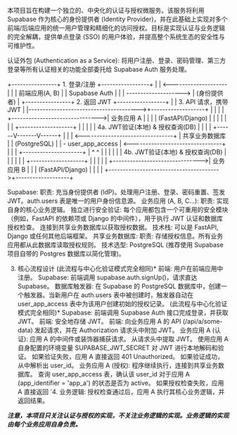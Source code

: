 本项目旨在构建一个独立的、中央化的认证与授权微服务。该服务将利用 Supabase 作为核心的身份提供者 (Identity Provider)，并在此基础上实现对多个前端/后端应用的统一用户管理和精细化的访问授权。目标是实现认证与业务逻辑的完全解耦，提供单点登录 (SSO) 的用户体验，并提高整个系统生态的安全性与可维护性。

认证外包 (Authentication as a Service): 将用户注册、登录、密码管理、第三方登录等所有认证相关的功能全部委托给 Supabase Auth 服务处理。

+----------------+      1. 登录/注册      +-----------------+
|                | <-------------------- |                 |
|  前端应用(A, B) |                       |  Supabase Auth  |
|                | --------------------> | (身份提供者)    |
+----------------+      2. 返回 JWT       +-----------------+
       |
       | 3. API 请求，携带 JWT
       |
       |--------------------------------------->+-------------------+
       |                                        |                   |
       |       +------------------------------->|  业务应用 A       |
       |       |                                | (FastAPI/Django)  |
       |       |                                |                   |
       |       |                                +-------------------+
       |       |                                        |
       |       | 4a. JWT验证(本地) & 授权查询(DB)         |
       |       |                                        |
+------V-------V------+                                  |
|                     | <--------------------------------+
|  共享业务数据库     |
|   (PostgreSQL)      |
| - user_app_access   | <--------------------------------+
|                     |                                  |
+---------------------+                                  |
       ^       ^                                         |
       |       |                                         |
       |       | 4b. JWT验证(本地) & 授权查询(DB)          |
       |       |                                         |
       |       |                                +-------------------+
       |       |                                |                   |
       |       +------------------------------->|  业务应用 B       |
       |                                        | (FastAPI/Django)  |
       |                                        |                   |
       +--------------------------------------->+-------------------+

Supabase:
职责: 充当身份提供者 (IdP)。处理用户注册、登录、密码重置、签发 JWT。auth.users 表是唯一的用户身份信息源。
业务应用 (A, B, C...):
职责:
实现自身的核心业务逻辑。
独立进行安全验证: 每个应用都包含一个可重用的安全模块（例如，FastAPI 的依赖项或 Django 的中间件），用于执行 JWT 认证和数据库授权检查。
连接到共享业务数据库以获取授权数据。
技术栈: 可以是 FastAPI, Django 或任何其他后端框架。
共享业务数据库:
职责: 存储授权信息。所有业务应用都从此数据库读取授权规则。
技术选型: PostgreSQL (推荐使用 Supabase 项目自带的 Postgres 数据库以简化管理)。


3. 核心流程设计
(此流程与中心化验证模式完全相同)*
前端: 用户在前端应用中注册。
Supabase: 前端调用 supabase.auth.signUp()，请求直达 Supabase。
数据库触发器: 在 Supabase 的 PostgreSQL 数据库中，创建一个触发器。当新用户在 auth.users 表中被创建时，触发器自动在 user_app_access 表中为该用户创建初始的授权记录。
(此流程与中心化验证模式完全相同)*
Supabase: 前端调用 Supabase Auth 接口完成登录，并获取 JWT。
前端: 安全地存储 JWT。
前端: 向业务应用 A 的 API (/api/a/some-data) 发起请求，并在 Authorization 请求头中附加 JWT。
业务应用 A (认证):
应用 A 的中间件或装饰器捕获请求。
从请求头中提取 JWT。
使用应用 A 自身配置的环境变量 SUPABASE_JWT_SECRET 对 JWT 进行本地解码和验证。
如果验证失败，应用 A 直接返回 401 Unauthorized。
如果验证成功，从中解析出 user_id。
业务应用 A (授权):
程序继续执行，连接到共享业务数据库。
查询 user_app_access 表，确认该 user_id 对于应用 A (app_identifier = 'app_a') 的状态是否为 active。
如果授权检查失败，应用 A 直接返回 `4. 业务逻辑: 授权检查通过后，应用 A 执行其核心业务逻辑，并返回结果。

***注意，本项目只关注认证与授权的实现，不关注业务逻辑的实现。业务逻辑的实现由每个业务应用自身负责。***